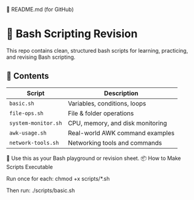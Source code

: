📘 README.md (for GitHub)
# 🐚 Bash Scripting Revision

This repo contains clean, structured bash scripts for learning, practicing, and revising Bash scripting.

## 🚀 Contents

| Script              | Description                      |
|---------------------|----------------------------------|
| `basic.sh`          | Variables, conditions, loops     |
| `file-ops.sh`       | File & folder operations         |
| `system-monitor.sh` | CPU, memory, and disk monitoring |
| `awk-usage.sh`      | Real-world AWK command examples  |
| `network-tools.sh`  | Networking tools and commands    |

🧠 Use this as your Bash playground or revision sheet.
📦 How to Make Scripts Executable

Run once for each:
chmod +x scripts/*.sh

Then run:
./scripts/basic.sh
